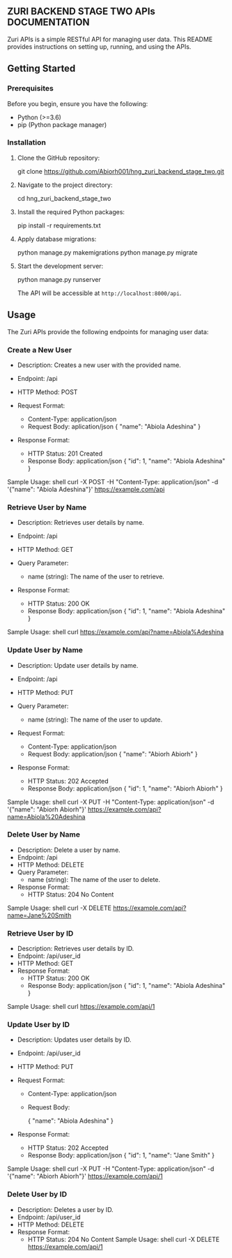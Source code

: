 

## ZURI BACKEND STAGE TWO APIs DOCUMENTATION

Zuri APIs is a simple RESTful API for managing user data. This README provides instructions on setting up, running, and using the APIs.


## Getting Started

### Prerequisites

Before you begin, ensure you have the following:

- Python (>=3.6)
- pip (Python package manager)

### Installation

1. Clone the GitHub repository:

   git clone https://github.com/Abiorh001/hng_zuri_backend_stage_two.git

2. Navigate to the project directory:

   cd hng_zuri_backend_stage_two


3. Install the required Python packages:

   pip install -r requirements.txt
   

4. Apply database migrations:

   python manage.py makemigrations
   python manage.py migrate


5. Start the development server:

   python manage.py runserver

   The API will be accessible at `http://localhost:8000/api`.

## Usage

The Zuri APIs provide the following endpoints for managing user data:

### Create a New User

- Description: Creates a new user with the provided name.

- Endpoint: /api
- HTTP Method: POST
- Request Format:
  - Content-Type: application/json
  - Request Body:
    aplication/json
    {
      "name": "Abiola Adeshina"
    }

- Response Format:
  - HTTP Status: 201 Created
  - Response Body:
    application/json
    {
      "id": 1,
      "name": "Abiola Adeshina"
    }

Sample Usage:
shell
curl -X POST -H "Content-Type: application/json" -d '{"name": "Abiola Adeshina"}' https://example.com/api

### Retrieve User by Name

- Description: Retrieves user details by name.
- Endpoint: /api
- HTTP Method: GET
- Query Parameter:
  - name (string): The name of the user to retrieve.

- Response Format:
  - HTTP Status: 200 OK
  - Response Body:
    application/json
    {
      "id": 1,
      "name": "Abiola Adeshina"
    }

Sample Usage:
shell
curl https://example.com/api?name=Abiola%Adeshina

### Update User by Name

- Description: Update user details by name.
- Endpoint: /api
- HTTP Method: PUT
- Query Parameter:
  - name (string): The name of the user to update.
- Request Format:
  - Content-Type: application/json
  - Request Body:
    application/json
    {
      "name": "Abiorh Abiorh"
    }

- Response Format:
  - HTTP Status: 202 Accepted
  - Response Body:
    application/json
    {
      "id": 1,
      "name": "Abiorh Abiorh"
    }

Sample Usage:
shell
curl -X PUT -H "Content-Type: application/json" -d '{"name": "Abiorh Abiorh"}' https://example.com/api?name=Abiola%20Adeshina

### Delete User by Name

- Description: Delete a user by name.
- Endpoint: /api
- HTTP Method: DELETE
- Query Parameter:
  - name (string): The name of the user to delete.
- Response Format:
  - HTTP Status: 204 No Content

Sample Usage:
shell
curl -X DELETE https://example.com/api?name=Jane%20Smith



### Retrieve User by ID

- Description: Retrieves user details by ID.
- Endpoint: /api/user_id
- HTTP Method: GET
- Response Format:
  - HTTP Status: 200 OK
  - Response Body:
    application/json
    {
      "id": 1,
      "name": "Abiola Adeshina"
    }

Sample Usage:
shell
curl https://example.com/api/1


### Update User by ID

- Description: Updates user details by ID.
- Endpoint: /api/user_id
- HTTP Method: PUT
- Request Format:
  - Content-Type: application/json
  - Request Body:

    {
      "name": "Abiola Adeshina"
    }

- Response Format:
  - HTTP Status: 202 Accepted
  - Response Body:
    application/json
    {
      "id": 1,
      "name": "Jane Smith"
    }

Sample Usage:
shell
curl -X PUT -H "Content-Type: application/json" -d '{"name": "Abiorh Abiorh"}' https://example.com/api/1


### Delete User by ID

- Description: Deletes a user by ID.
- Endpoint: /api/user_id
- HTTP Method: DELETE
- Response Format:
  - HTTP Status: 204 No Content
Sample Usage:
shell
curl -X DELETE https://example.com/api/1